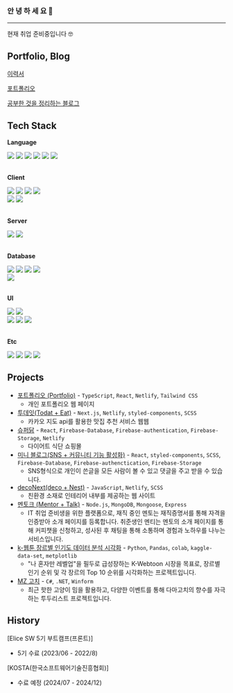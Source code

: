 ### 안 녕 하 세 요 👋

---

현재 취업 준비중입니다 🤓

## Portfolio, Blog

[이력서](https://enchanting-fifth-6b4.notion.site/160502656bc3805283bbd224274b95cb)

[포트폴리오](https://pjs-portfolio-profilepage.netlify.app)

[공부한 것을 정리하는 블로그](https://enchanting-fifth-6b4.notion.site/3b23288e419a430993d5e45b8f2f5e1d)

## Tech Stack

**Language**

<div>
  <img src="https://img.shields.io/badge/javascript-F7DF1E?style=for-the-badge&logo=javascript&logoColor=black">
  <img src="https://img.shields.io/badge/typescript-3178C6?style=for-the-badge&logo=typescript&logoColor=white">
  <img src="https://img.shields.io/badge/python-3776AB?style=for-the-badge&logo=python&logoColor=white">
  <img src="https://img.shields.io/badge/c%23-68217A?style=for-the-badge&logo=csharp&logoColor=white">
  <img src="https://img.shields.io/badge/c-A8B9CC?style=for-the-badge&logo=c&logoColor=black">
  <img src="https://img.shields.io/badge/c++-00599C?style=for-the-badge&logo=c%2B%2B&logoColor=white">
  <br />
</div>
<br />

**Client**

<div>
  <img src="https://img.shields.io/badge/html5-E34F26?style=for-the-badge&logo=html5&logoColor=white">
  <img src="https://img.shields.io/badge/css3-1572B6?style=for-the-badge&logo=css3&logoColor=white">
  <img src="https://img.shields.io/badge/react-61DAFB?style=for-the-badge&logo=react&logoColor=black">
  <img src="https://img.shields.io/badge/next-000000?style=for-the-badge&logo=next.js&logoColor=white">
  <br />
  <img src="https://img.shields.io/badge/redux-764ABC?style=for-the-badge&logo=redux&logoColor=white">
  <img src="https://img.shields.io/badge/react router-CA4245?style=for-the-badge&logo=react-router&logoColor=white">
  <!-- Windows Forms 512BD4 -->
</div>
<br />

**Server**

<div>
  <img src="https://img.shields.io/badge/node-339933?style=for-the-badge&logo=node.js&logoColor=white">
  <img src="https://img.shields.io/badge/express-000000?style=for-the-badge&logo=express&logoColor=white">
  <br />
<!--   <img src="https://img.shields.io/badge/ASP .NET-512BD4?style=flat-square&logo=asp&logoColor=white"> -->
<!--   <img src="https://img.shields.io/badge/fastapi-009688?style=flat-square&logo=fastapi&logoColor=white"> -->
  <!-- JWT 000000 -->
  <!-- OAuth 3C7DD9 -->
  <!-- Passport.js 34E27A -->
</div>
<br />

**Database**

<div>
  <img src="https://img.shields.io/badge/mongodb-47A248?style=for-the-badge&logo=mongodb&logoColor=white">
  <img src="https://img.shields.io/badge/mysql-4479A1?style=for-the-badge&logo=mysql&logoColor=white">
  <img src="https://img.shields.io/badge/supabase-3ECF8E?style=for-the-badge&logo=supabase&logoColor=white">
  <img src="https://img.shields.io/badge/firebase-FFCA28?style=for-the-badge&logo=firebase&logoColor=white">
  <br />
  <img src="https://img.shields.io/badge/mongoose-880000?style=flat-square&logo=mongoose&logoColor=white">
</div>
<br />

**UI**

<div>
  <img src="https://img.shields.io/badge/tailwindcss-06B6D4?style=for-the-badge&logo=tailwindcss&logoColor=white">
  <img src="https://img.shields.io/badge/sass-CC6699?style=for-the-badge&logo=sass&logoColor=white">
<!--   <img src="https://img.shields.io/badge/storybook-FF4785?style=for-the-badge&logo=storybook&logoColor=black"> -->
  <br />
  <img src="https://img.shields.io/badge/styled components-DB7093?style=flat-square&logo=styled-components&logoColor=white">
  <img src="https://img.shields.io/badge/bootstrap-7952B3?style=flat-square&logo=bootstrap&logoColor=white">
  <img src="https://img.shields.io/badge/mui-007FFF?style=flat-square&logo=mui&logoColor=white">
</div>
<br />

**Etc**

<div>
  <img src="https://img.shields.io/badge/git-F05032?style=for-the-badge&logo=git&logoColor=white">
  <img src="https://img.shields.io/badge/github-181717?style=for-the-badge&logo=github&logoColor=white">
  <img src="https://img.shields.io/badge/figma-F24E1E?style=for-the-badge&logo=figma&logoColor=black">
  <img src="https://img.shields.io/badge/slack-4A154B?style=for-the-badge&logo=slack&logoColor=black">
</div>

## Projects

- [포트폴리오 (Portfolio)](https://pjs-portfolio-profilepage.netlify.app) - `TypeScript`, `React`, `Netlify`, `Tailwind CSS`
  - 개인 포트폴리오 웹 페이지
- [투데잇(Todat + Eat)](https://todayeatfoods.netlify.app/) - `Next.js`, `Netlify`, `styled-components`, `SCSS`
  - 카카오 지도 api를 활용한 맛집 추천 서비스 웹웹
- [슈퍼닭](https://superdak.netlify.app/) - `React`, `Firebase-Database`, `Firebase-authentication`, `Firebase-Storage`, `Netlify`
  - 다이어트 식단 쇼핑몰
- [미니 블로그(SNS + 커뮤니티 기능 활성화)](https://myblogstar.netlify.app/) - `React`, `styled-components`, `SCSS`, `Firebase-Database`, `Firebase-authenctication`, `Firebase-Storage`
  - SNS형식으로 개인이 쓴글을 모든 사람이 볼 수 있고 댓글을 주고 받을 수 있습니다.
- [decoNext(deco + Nest)](https://deconest.netlify.app/) - `JavaScript`, `Netlify`, `SCSS`
  - 친환경 소재로 인테리어 내부를 제공하는 웹 사이트
- [멘토크 (Mentor + Talk)](https://github.com/Futureo3o/mentalk_server) - `Node.js`, `MongoDB`, `Mongoose`, `Express`
  - IT 취업 준비생을 위한 플랫폼으로, 재직 중인 멘토는 재직증명서를 통해 자격을 인증받아 소개 페이지를 등록합니다. 취준생인 멘티는 멘토의 소개 페이지를 통해 커피챗을 신청하고, 성사된 후 채팅을 통해 소통하며 경험과 노하우를 나누는 서비스입니다.
- [k-웹툰 장르별 인기도 데이터 분석 시각화](https://github.com/junesung1004/Webtoon-Data-Analysis) - `Python`, `Pandas`, `colab`, `kaggle-data-set`, `metplotlib`
  - "나 혼자만 레벨업"을 필두로 급성장하는 K-Webtoon 시장을 목표로, 장르별 인기 순위 및 각 장르의 Top 10 순위를 시각화하는 프로젝트입니다.
- [MZ 고치](https://github.com/junesung1004/MZgotchi) - `C#`, `.NET`, `Winform`
  - 최근 핫한 고양이 밈을 활용하고, 다양한 이벤트를 통해 다마고치의 향수를 자극하는 투두리스트 프로젝트입니다.

## History

[Elice SW 5기 부트캠프(프론트)]

- 5기 수료 (2023/06 - 2022/8)

[KOSTA(한국소프트웨어기술진흥협회)]

- 수료 예정 (2024/07 - 2024/12)
